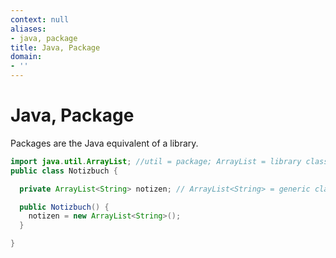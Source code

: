 ```yaml
---
context: null
aliases:
- java, package
title: Java, Package
domain:
- ''
---
```


# Java, Package

Packages are the Java equivalent of a library.

```java
import java.util.ArrayList; //util = package; ArrayList = library class
public class Notizbuch {

  private ArrayList<String> notizen; // ArrayList<String> = generic class

  public Notizbuch() {
    notizen = new ArrayList<String>(); 
  }

}
```
